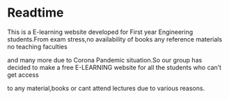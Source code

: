 # Readtime

This is a E-learning website developed for First year Engineering students.From exam stress,no
availability of books any reference materials no teaching faculties

and many more due to Corona Pandemic situation.So our group has decided
to make a free E-LEARNING website for all the students who can’t get access

to any material,books or cant attend lectures due to various reasons.
